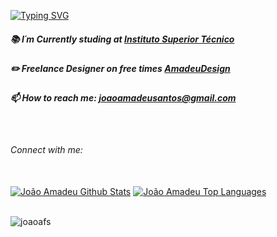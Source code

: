 
[![Typing SVG](https://readme-typing-svg.demolab.com?font=Prompt&pause=1000&width=435&lines=Hello+There!;Welcome+to+my+profile+%F0%9F%91%8B)](https://git.io/typing-svg)

##### 📚 I´m Currently studing at [Instituto Superior Técnico](https://tecnico.ulisboa.pt/pt/)
##### ✏️ Freelance Designer on free times [AmadeuDesign](https://www.behance.net/amadeudesign)
##### 📫 How to reach me: **joaoamadeusantos@gmail.com**
‎ 
<h6 align="left">Connect with me:</h6>
  <br/>
    <a href="https://github.com/joaoafs/github-readme-stats"><img alt="João Amadeu Github Stats" src="https://github-readme-stats.vercel.app/api?username=joaoafs&show_icons=true&count_private=true&theme=react&hide_border=true&bg_color=0D1117" /></a>
  <a href="https://github.com/joaoafs/github-readme-stats"><img alt="João Amadeu Top Languages" src="https://github-readme-stats.vercel.app/api/top-langs/?username=joaoafs&langs_count=8&count_private=true&layout=compact&theme=react&hide_border=true&bg_color=0D1117" /></a>
  <br/>
‎ 
<p align="left"> <img src="https://komarev.com/ghpvc/?username=joaoafs&label=Profile%20views&color=0e75b6&style=flat" alt="joaoafs" /> </p>

